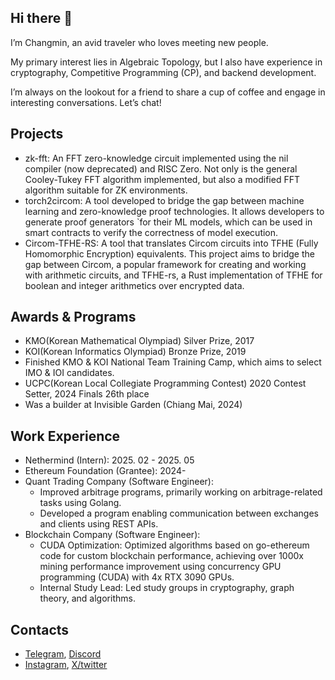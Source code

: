 ## Hi there 👋

I’m Changmin, an avid traveler who loves meeting new people.

My primary interest lies in Algebraic Topology, but I also have experience in cryptography, Competitive Programming (CP), and backend development.

I’m always on the lookout for a friend to share a cup of coffee and engage in interesting conversations. Let’s chat!

## Projects

- zk-fft: An FFT zero-knowledge circuit implemented using the nil compiler (now deprecated) and RISC Zero. Not only is the general Cooley-Tukey FFT algorithm implemented, but also a modified FFT algorithm suitable for ZK environments.
- torch2circom: A tool developed to bridge the gap between machine learning and zero-knowledge proof technologies. It allows developers to generate proof generators `for their ML models, which can be used in smart contracts to verify the correctness of model execution.
- Circom-TFHE-RS: A tool that translates Circom circuits into TFHE (Fully Homomorphic Encryption) equivalents. This project aims to bridge the gap between Circom, a popular framework for creating and working with arithmetic circuits, and TFHE-rs, a Rust implementation of TFHE for boolean and integer arithmetics over encrypted data.

## Awards & Programs

- KMO(Korean Mathematical Olympiad) Silver Prize, 2017
- KOI(Korean Informatics Olympiad) Bronze Prize, 2019
- Finished KMO & KOI National Team Training Camp, which aims to select IMO & IOI candidates.
- UCPC(Korean Local Collegiate Programming Contest) 2020 Contest Setter, 2024 Finals 26th place
- Was a builder at Invisible Garden (Chiang Mai, 2024)

## Work Experience

- Nethermind (Intern): 2025. 02 - 2025. 05
- Ethereum Foundation (Grantee): 2024-
- Quant Trading Company (Software Engineer):
  - Improved arbitrage programs, primarily working on arbitrage-related tasks using Golang.
  - Developed a program enabling communication between exchanges and
    clients using REST APIs.
- Blockchain Company (Software Engineer):
  - CUDA Optimization: Optimized algorithms based on go-ethereum code for custom blockchain performance, achieving over 1000x mining performance improvement using concurrency GPU programming (CUDA) with 4x RTX 3090 GPUs.
  - Internal Study Lead: Led study groups in cryptography, graph theory, and algorithms.

## Contacts

- [Telegram](https://www.t.me/fuzzzzzing), [Discord](https://discordapp.com/users/poly_hedra)
- [Instagram](https://www.instagram.com/dualmonitor.dev/), [X/twitter](https://x.com/public_dev_)
